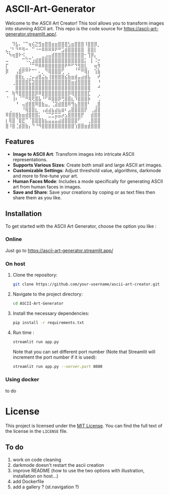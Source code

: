 # ASCII-Art-Generator

Welcome to the ASCII Art Creator! This tool allows you to transform images into stunning ASCII art. This repo is the code source for https://ascii-art-generator.streamlit.app/.

<p style="font-size: 5px;">

⠀⠀⠹⣧⠄⠈⠉⢶⢮⣝⣻⣶⣿⣿⣶⣶⣿⣿⣿⣣⣶⣿⣿⣿⠸⣿⣿⡿⡀
⣄⡈⠃⠙⠛⠻⠒⠀⠉⠐⠒⠿⠿⠿⠿⠟⠛⣩⣾⣿⣿⣿⣿⣿⠀⣿⣿⡇⠀
⠈⠳⢶⣿⠗⠪⡀⠀⡀⠀⠀⣀⣠⣤⣾⣿⣿⣿⣿⣿⣿⣿⣿⣿⠂⢹⡿⡄⠀
⠤⠀⠀⠀⠀⠉⠩⢍⣰⣾⣿⣿⣿⣿⣿⣿⣿⣿⣿⣿⣿⣿⣿⣿⡅⠀⡇⠨⡒
⡏⠀⠀⠀⢀⣀⣀⡈⠉⠛⠿⠿⣿⣿⣿⣿⣿⣿⠟⠛⠋⢙⣻⣿⣇⠀⠀⢶⡻
⡿⠀⠀⢠⣿⠟⠛⠋⠉⠁⠄⡀⠙⢿⣿⣿⣿⢋⠀⡀⠀⠈⠉⠛⢿⡆⠀⢱⣷
⠀⠀⠀⣿⣿⣆⢀⣐⡤⣴⣿⣬⣦⢸⣿⣿⣿⣿⣮⣷⣶⣾⣤⣴⣾⣧⠀⠀⠞
⠀⠀⢀⣿⣿⣿⣿⣯⣽⣿⣿⣿⣿⣿⣿⣿⣿⣿⣿⣿⣶⣾⣿⣿⣿⣿⠀⠀⠘
⠀⠀⠀⣿⣿⣿⣿⣿⣿⣿⣿⣿⣿⣿⣿⣿⣿⣿⣿⣿⣿⣿⣿⣿⣿⣿⠀⠀⠚
⠉⠀⢷⠻⣿⣿⣿⣿⣿⡿⠿⣿⣿⣿⣿⣿⣿⣿⣿⡿⢿⣿⣿⣿⣿⣏⠀⠀⢀
⠈⠀⢸⠆⠈⠉⠛⢿⢟⣿⣧⠘⠋⠿⣿⣿⡿⢛⣿⣿⣆⠹⣿⣿⣿⡷⠀⠀⢁
⠀⠀⠀⠘⠀⢤⣾⣿⣿⠿⣿⣷⣤⡀⢈⣽⣾⣿⣿⠿⢻⣦⣿⣿⣿⠃⠀⢀⣿
⠀⢀⠀⠀⠀⠘⢿⣿⣿⣆⠀⢠⣴⣴⣦⣴⣦⣶⠆⣠⣿⣿⣿⣿⡟⠀⢀⣼⣿
⠿⣿⣿⣿⣷⣶⣾⣿⣿⣿⡅⠀⠈⣉⣋⣭⣭⡴⣢⣿⣿⣿⣿⡟⠀⠀⣾⣿⣿
⡆⢿⣿⠈⣿⣟⠉⠈⣿⣿⣿⣷⣦⣤⣤⣥⣴⣾⣿⣿⣿⣿⠋⠀⠀⢀⣿⣿⣿
⣿⠸⣿⢈⣾⣿⣷⡄⠙⠘⠻⣿⣿⣿⣿⣿⣿⣿⣿⣿⣿⢱⣿⣿⣶⣾⣿⣿⣿

</p>

## Features

- **Image to ASCII Art**: Transform images into intricate ASCII representations.
- **Supports Various Sizes**: Create both small and large ASCII art images.
- **Customizable Settings**: Adjust threshold value, algorithms, darkmode and more to fine-tune your art.
- **Human Faces Mode**: Includes a mode specifically for generating ASCII art from human faces in images.
- **Save and Share**: Save your creations by coping or as text files then share them as you like.

## Installation

To get started with the ASCII Art Generator, choose the option you like :

### Online

 Just go to https://ascii-art-generator.streamlit.app/

### On host

1. Clone the repository:
    ```bash
    git clone https://github.com/your-username/ascii-art-creator.git
    ```

2. Navigate to the project directory:
    ```bash
    cd ASCII-Art-Generator
    ```

3. Install the necessary dependencies:
    ```bash
    pip install -r requirements.txt
    ```

4. Run time :
    ```bash
    streamlit run app.py 
    ```
    Note that you can set different port number (Note that Streamlit will increment the port number if it is used):
    ```bash
    streamlit run app.py --server.port 8080
    ```

### Using docker

to do

# License

This project is licensed under the [MIT License](LICENSE). You can find the full text of the license in the `LICENSE` file.

## To do

1. work on code cleaning
2. darkmode doesn't restart the ascii creation
3. improve README (how to use the two options with illustration, installation on host...)
4. add Dockerfile
5. add a gallery ? (st.navigation ?)
